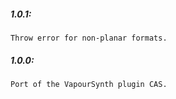 ##### 1.0.1:
    Throw error for non-planar formats.

##### 1.0.0:
    Port of the VapourSynth plugin CAS.